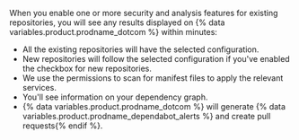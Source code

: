 When you enable one or more security and analysis features for existing repositories, you will see any results displayed on {% data variables.product.prodname_dotcom %} within minutes:

- All the existing repositories will have the selected configuration.
- New repositories will follow the selected configuration if you've enabled the checkbox for new repositories.
- We use the permissions to scan for manifest files to apply the relevant services.
- You'll see information on your dependency graph.
- {% data variables.product.prodname_dotcom %} will generate {% data variables.product.prodname_dependabot_alerts %} and create pull requests{% endif %}. 
